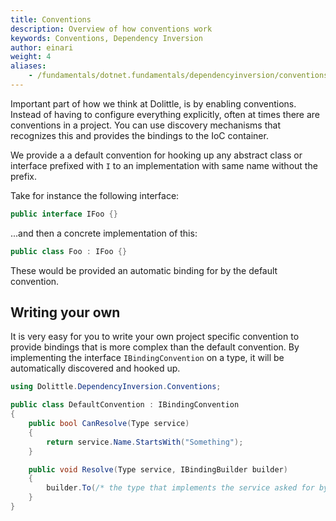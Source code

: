 ```yaml
---
title: Conventions
description: Overview of how conventions work
keywords: Conventions, Dependency Inversion
author: einari
weight: 4
aliases: 
    - /fundamentals/dotnet.fundamentals/dependencyinversion/conventions
---
```

Important part of how we think at Dolittle, is by enabling conventions.
Instead of having to configure everything explicitly, often at times there
are conventions in a project. You can use discovery mechanisms that
recognizes this and provides the bindings to the IoC container.

We provide a a default convention for hooking up any abstract class or interface
prefixed with `I` to an implementation with same name without the prefix.

Take for instance the following interface:

```csharp
public interface IFoo {}
```

...and then a concrete implementation of this:

```csharp
public class Foo : IFoo {}
```

These would be provided an automatic binding for by the default convention.

## Writing your own

It is very easy for you to write your own project specific convention to provide
bindings that is more complex than the default convention.
By implementing the interface `IBindingConvention` on a type, it will be
automatically discovered and hooked up.

```csharp
using Dolittle.DependencyInversion.Conventions;

public class DefaultConvention : IBindingConvention
{
    public bool CanResolve(Type service)
    {
        return service.Name.StartsWith("Something");
    }

    public void Resolve(Type service, IBindingBuilder builder)
    {
        builder.To(/* the type that implements the service asked for by CanResolve() */ )
    }
}
```
